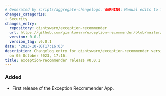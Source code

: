 ```yaml
---
# Generated by scripts/aggregate-changelogs. WARNING: Manual edits to this files will be overwritten.
changes_categories:
- Security
changes_entry:
  repository: giantswarm/exception-recommender
  url: https://github.com/giantswarm/exception-recommender/blob/master/CHANGELOG.md#001---2023-10-05
  version: 0.0.1
  version_tag: v0.0.1
date: '2023-10-05T17:16:03'
description: Changelog entry for giantswarm/exception-recommender version 0.0.1, published
  on 05 October 2023, 17:16.
title: exception-recommender release v0.0.1
---
```


### Added
- First release of the Exception Recommender App.
